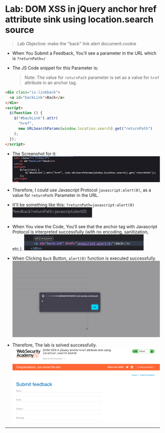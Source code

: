 # Lab: DOM XSS in jQuery anchor href attribute sink using location.search source

> Lab Objective: make the "back" link alert document.cookie

- When You Submit a Feedback, You'll see a parameter in the URL which is `?returnPath=/`

- The JS Code snippet for this Parameter is:
  > Note: The value for `returnPath` parameter is set as a value for `href` attribute in an anchor tag.

```html
<div class="is-linkback">
  <a id="backLink">Back</a>
</div>
<script>
  $(function () {
    $("#backLink").attr(
      "href",
      new URLSearchParams(window.location.search).get("returnPath")
    );
  });
</script>
```

- The Screenshot for it:
  ![1st Screenshot](./Photos/1.png)

- Therefore, I could use Javascript Protocol `javascript:alert(0)`, as a value for `returnPath` Parameter in the URL.

- It'll be something like this: `?returnPath=javascript:alert(0)`
  ![2nd Screenshot](./Photos/2.png)

- When You view the Code, You'll see that the anchor tag with Javascript Protocol is interpreted successfully (with no encoding, sanitization, etc.).
  ![3rd Screenshot](./Photos/3.png)

- When Clicking `Back` Button, `alert(0)` function is executed successfully.
  ![4th Screenshot](./Photos/4.png)

- Therefore, The lab is solved successfully.
  ![5th Screenshot](./Photos/5.png)

---
